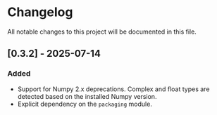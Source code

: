 # Changelog

All notable changes to this project will be documented in this file.

## [0.3.2] - 2025-07-14
### Added
- Support for Numpy 2.x deprecations. Complex and float types are
  detected based on the installed Numpy version.
- Explicit dependency on the `packaging` module.

